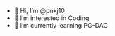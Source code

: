 - 👋 Hi, I’m @pnkj10
- 👀 I’m interested in Coding
- 🌱 I’m currently learning PG-DAC


<!---
pnkj10/pnkj10 is a ✨ special ✨ repository because its `README.md` (this file) appears on your GitHub profile.
You can click the Preview link to take a look at your changes.
--->
